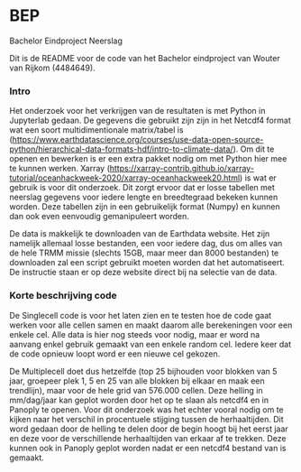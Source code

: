 # BEP
Bachelor Eindproject Neerslag

Dit is de README voor de code van het Bachelor eindproject van Wouter van Rijkom (4484649).

### Intro
Het onderzoek voor het verkrijgen van de resultaten is met Python in Jupyterlab gedaan. De gegevens die gebruikt zijn zijn in het Netcdf4 format wat een soort multidimentionale matrix/tabel is (https://www.earthdatascience.org/courses/use-data-open-source-python/hierarchical-data-formats-hdf/intro-to-climate-data/). Om dit te openen en bewerken is er een extra pakket nodig om met Python hier mee te kunnen werken. Xarray (https://xarray-contrib.github.io/xarray-tutorial/oceanhackweek-2020/xarray-oceanhackweek20.html) is wat er gebruik is voor dit onderzoek. Dit zorgt ervoor dat er losse tabellen met neerslag gegevens voor iedere lengte en breedtegraad bekeken kunnen worden. Deze tabellen zijn in een gebruikelijk format (Numpy) en kunnen dan ook even eenvoudig gemanipuleert worden.

De data is makkelijk te downloaden van de Earthdata website. Het zijn namelijk allemaal losse bestanden, een voor iedere dag, dus om alles van de hele TRMM missie (slechts 15GB, maar meer dan 8000 bestanden) te downloaden zal een script gebruikt moeten worden dat het automatiseert. De instructie staan er op deze website direct bij na selectie van de data.

### Korte beschrijving code
De Singlecell code is voor het laten zien en te testen hoe de code gaat werken voor alle cellen samen en maakt daarom alle berekeningen voor een enkele cel. Alle data is hier nog steeds voor nodig, maar er word na aanvang enkel gebruik gemaakt van een enkele random cel. Iedere keer dat de code opnieuw loopt word er een nieuwe cel gekozen.

De Multiplecell doet dus hetzelfde (top 25 bijhouden voor blokken van 5 jaar, groepeer plek 1, 5 en 25 van alle blokken bij elkaar en maak een trendlijn), maar voor de hele grid van 576.000 cellen. Deze helling in mm/dag/jaar kan geplot worden door het op te slaan als netcdf4 en in Panoply te openen. Voor dit onderzoek was het echter vooral nodig om te kijken naar het verschil in procentuele stijging tussen de herhaaltijden. Dit word gedaan door de helling te delen door de begin hoogt bij het eerst jaar en deze voor de verschillende herhaaltijden van erkaar af te trekken. Deze kunnen ook in Panoply geplot worden nadat er een netcdf4 bestand van is gemaakt.
